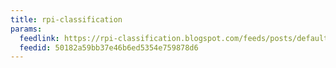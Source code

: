 ```yaml
---
title: rpi-classification
params:
  feedlink: https://rpi-classification.blogspot.com/feeds/posts/default?alt=rss
  feedid: 50182a59bb37e46b6ed5354e759878d6
---
```

